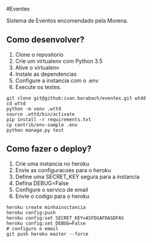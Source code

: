 #Eventex

Sistema de Eventos encomendado pela Morena.

## Como desenvolver?

1. Clone o repositorio
2. Crie um virtualenv com Python 3.5
3. Ative o virtualenv
4. Instale as dependencias
5. Configure a instancia com o .env
6. Execute os testes.

```console
git clone git@github:ivan.barabach/eventex.git wtdd
cd wttd
python -m venv .wttd
source .wttd/bin/activate
pip install -r requirements.txt
cp contrib/env-sample .env
python manage.py test

```

## Como fazer o deploy?

1. Crie uma instancia no heroku
2. Envie as configuracoes para o heroku
3. Define uma SECRET_KEY segura para a instancia
4. Defina  DEBUG=False
5. Configure o servico de email
6. Envie o codigo para o heroku

```console
heroku create minhainsctancia
heroku config:push
heroku config:set SECRET_KEY=ASFDGAFDASDFAS
heroku config:set DEBUG=False
# configuro o email
git push heroku master --force

```